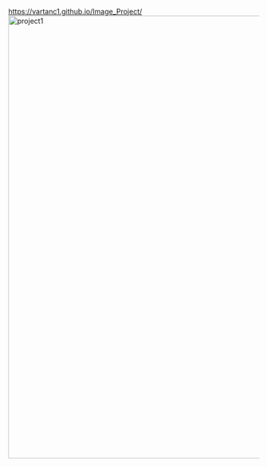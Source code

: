 https://vartanc1.github.io/Image_Project/
<img width="889" alt="project1" src="https://github.com/vartanc1/AI_Project/assets/66882365/7ca26c8c-282b-4909-9e18-0b0fc42a3d09">
